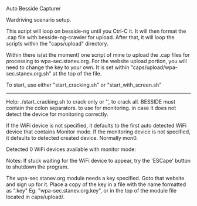 Auto Besside Capturer

Wardriving scenario setup.

This script will loop on besside-ng until you Ctrl-C it. It will then format the .cap file with besside-ng-crawler for upload. After that, it will loop the scripts within the "caps/upload" directory.

Within there is(at the moment) one script of mine to upload the .cap files for processing to wpa-sec.stanev.org. For the website upload portion, you will need to change the key to your own. It is set within "caps/upload/wpa-sec.stanev.org.sh" at the top of the file.

To start, use either "start_cracking.sh" or "start_with_screen.sh"

----

Help: 
 ./start_cracking.sh <besside id> <WiFi Device> <Monitoring Device> 
 <besside id> to crack only or '', to crack all. BESSIDE must contain the colon separators. 
 <WiFi Device> to use for monitoring. 
 <Monitoring Device> in case it does not detect the device for monitoring correctly. 

 If the WiFi device is not specified, it defaults to the first auto detected WiFi device that contains Monitor mode. 
 If the monitoring device is not specified, it defaults to detected created device. Normally mon0. 

 Detected 0 WiFi devices available with monitor mode: 
 

 Notes: 
 If stuck waiting for the WiFi device to appear, try the 'ESCape' button to shutdown the program. 

 The wpa-sec.stanev.org module needs a key specified. Goto that website and sign up for it. 
 Place a copy of the key in a file with the name formatted as "<websiteName>.key" Eg: "wpa-sec.stanev.org.key", or in the top of the module file located in caps/upload/. 


